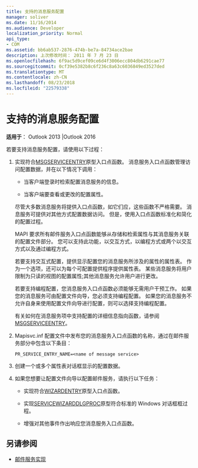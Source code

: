 ```yaml
---
title: 支持的消息服务配置
manager: soliver
ms.date: 11/16/2014
ms.audience: Developer
localization_priority: Normal
api_type:
- COM
ms.assetid: bb6ab537-2876-474b-be7a-84734ace2bae
description: 上次修改时间： 2011 年 7 月 23 日
ms.openlocfilehash: 6f9ac5d9cef09ce6d4f3006ecc804db6291cae77
ms.sourcegitcommit: 0cf39e5382b8c6f236c8a63c6036849ed3527ded
ms.translationtype: MT
ms.contentlocale: zh-CN
ms.lasthandoff: 08/23/2018
ms.locfileid: "22579338"
---
```

# <a name="supporting-message-service-configuration"></a>支持的消息服务配置
  
**适用于**： Outlook 2013 |Outlook 2016 
  
若要支持消息服务配置，请使用以下过程：
  
1. 实现符合[MSGSERVICEENTRY](msgserviceentry.md)原型入口点函数。 消息服务入口点函数管理访问配置数据，并在以下情况下调用： 
    
   - 当客户端登录时检索配置消息服务的信息。
    
   - 当客户端要查看或更改的配置属性。 
    
   尽管大多数消息服务将提供入口点函数，如它们应，这些函数不严格需要。 消息服务可提供对其他方式配置数据访问。 但是，使用入口点函数标准化和简化的配置过程。
    
   MAPI 要求所有邮件服务入口点函数能够从存储和检索属性与其消息服务关联的配置文件部分。 您可以支持此功能，以交互方式，以编程方式或两个以交互方式以及通过编程方式。
    
   若要支持交互式配置，提供显示配置您的消息服务所涉及的属性的属性表。 作为一个选项，还可以为每个可配置提供程序提供属性表。 某些消息服务将用户限制为只读的视图的配置属性;其他消息服务允许用户进行更改。
    
   若要支持编程配置，您消息服务入口点函数必须能够无需用户干预工作。 如果您的消息服务可由配置文件向导，您必须支持编程配置。 如果您的消息服务不允许自身来使用配置文件向导进行配置，则可以选择支持编程配置。
    
   有关如何在消息服务项中支持配置的详细信息指向函数，请参阅[MSGSERVICEENTRY](msgserviceentry.md)。
    
2. Mapisvc.inf 配置文件中发布您的消息服务入口点函数的名称，通过在邮件服务部分中包含以下条目：
    
   `PR_SERVICE_ENTRY_NAME=<name of message service>`
    
3. 创建一个或多个属性表对话框显示的配置数据。
    
4. 如果您想要让配置文件向导以配置邮件服务，请执行以下任务：
    
   - 实现符合[WIZARDENTRY](wizardentry.md)原型入口点函数。 
    
   - 实现[SERVICEWIZARDDLGPROC](servicewizarddlgproc.md)原型符合标准的 Windows 对话框框过程。 
    
   - 增强对其他事件作出响应您消息服务入口点函数。
    
## <a name="see-also"></a>另请参阅

- [邮件服务实现](message-service-implementation.md)

